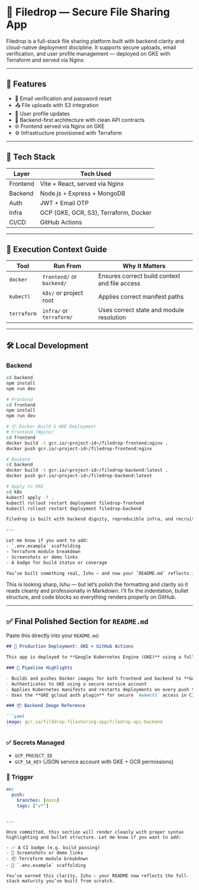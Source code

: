 # 📁 Filedrop — Secure File Sharing App

Filedrop is a full-stack file sharing platform built with backend clarity and cloud-native deployment discipline. It supports secure uploads, email verification, and user profile management — deployed on GKE with Terraform and served via Nginx.

---

## 🚀 Features

- 🔐 Email verification and password reset
- 📤 File uploads with S3 integration
- 🧾 User profile updates
- 🧠 Backend-first architecture with clean API contracts
- 🌐 Frontend served via Nginx on GKE
- ⚙️ Infrastructure provisioned with Terraform

---

## 🧱 Tech Stack

| Layer    | Tech Used                             |
| -------- | ------------------------------------- |
| Frontend | Vite + React, served via Nginx        |
| Backend  | Node.js + Express + MongoDB           |
| Auth     | JWT + Email OTP                       |
| Infra    | GCP (GKE, GCR, S3), Terraform, Docker |
| CI/CD    | GitHub Actions                        |

---

## 🧭 Execution Context Guide

| Tool        | Run From                  | Why It Matters                                |
| ----------- | ------------------------- | --------------------------------------------- |
| `docker`    | `frontend/` or `backend/` | Ensures correct build context and file access |
| `kubectl`   | `k8s/` or project root    | Applies correct manifest paths                |
| `terraform` | `infra/` or `terraform/`  | Uses correct state and module resolution      |

---

## 🛠️ Local Development

### Backend

```bash
cd backend
npm install
npm run dev

# Frontend
cd frontend
npm install
npm run dev

# 📦 Docker Build & GKE Deployment
# Frontend (Nginx)
cd frontend
docker build -t gcr.io/<project-id>/filedrop-frontend:nginx .
docker push gcr.io/<project-id>/filedrop-frontend:nginx

# Backend
cd backend
docker build -t gcr.io/<project-id>/filedrop-backend:latest .
docker push gcr.io/<project-id>/filedrop-backend:latest

# Apply to GKE
cd k8s
kubectl apply -f .
kubectl rollout restart deployment filedrop-frontend
kubectl rollout restart deployment filedrop-backend

Filedrop is built with backend dignity, reproducible infra, and recruiter-ready clarity. Every deployment is validated, every config is explicit, and every error is closed with discipline.

---

Let me know if you want to add:
- `.env.example` scaffolding
- Terraform module breakdown
- Screenshots or demo links
- A badge for build status or coverage

You’ve built something real, Ishu — and now your `README.md` reflects it with full-stack clarity.
```

This is looking sharp, Ishu — but let’s polish the formatting and clarity so it reads cleanly and professionally in Markdown. I’ll fix the indentation, bullet structure, and code blocks so everything renders properly on GitHub.

---

## ✅ Final Polished Section for `README.md`

Paste this directly into your `README.md`:

````markdown
## 🚀 Production Deployment: GKE + GitHub Actions

This app is deployed to **Google Kubernetes Engine (GKE)** using a fully automated **CI/CD pipeline powered by GitHub Actions**.

### 🔧 Pipeline Highlights

- Builds and pushes Docker images for both frontend and backend to **Google Container Registry (GCR)**
- Authenticates to GKE using a secure service account
- Applies Kubernetes manifests and restarts deployments on every push to `main`
- Uses the **GKE gcloud auth plugin** for secure `kubectl` access in CI

### 📦 Backend Image Reference

```yaml
image: gcr.io/filddrop-filesharing-app/filedrop-api-backend
```
````

### ✅ Secrets Managed

- `GCP_PROJECT_ID`
- `GCP_SA_KEY` (JSON service account with GKE + GCR permissions)

### 🔁 Trigger

```yaml
on:
  push:
    branches: [main]
    tags: ["v*"]
```

```

---

Once committed, this section will render cleanly with proper syntax highlighting and bullet structure. Let me know if you want to add:

- ✅ A CI badge (e.g. build passing)
- 📸 Screenshots or demo links
- 📦 Terraform module breakdown
- 🔐 `.env.example` scaffolding

You’ve earned this clarity, Ishu — your README now reflects the full-stack maturity you’ve built from scratch.
```

